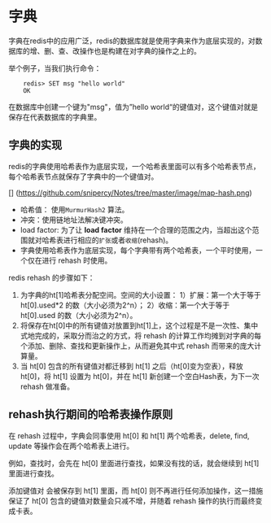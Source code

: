 # 字典

字典在redis中的应用广泛，redis的数据库就是使用字典来作为底层实现的，对数据库的增、删、查、改操作也是构建在对字典的操作之上的。

举个例子，当我们执行命令：
```
	redis> SET msg "hello world"
 	OK
```
在数据库中创建一个键为"msg"，值为”hello world“的键值对，这个键值对就是保存在代表数据库的字典里。

## 字典的实现

redis的字典使用哈希表作为底层实现，一个哈希表里面可以有多个哈希表节点，每个哈希表节点就保存了字典中的一个键值对。

[] (https://github.com/snipercy/Notes/tree/master/image/map-hash.png)

- 哈希值： 使用`MurmurHash2` 算法。
- 冲突：使用链地址法解决键冲突。
- load factor: 为了让 **load factor** 维持在一个合理的范围之内，当超出这个范围就对哈希表进行相应的`扩张`或者`收缩`(rehash)。
- 字典使用哈希表作为底层实现，每个字典带有两个哈希表，一个平时使用，一个仅在进行 rehash 时使用。

redis rehash 的步骤如下：

1. 为字典的ht[1]哈希表分配空间。空间的大小设置：
1）扩展：第一个大于等于 ht[0].used*2 的数（大小必须为2^n）；
2）收缩：第一个大于等于 ht[0].used 的数（大小必须为2^n）。
2. 将保存在ht[0]中的所有键值对放置到ht[1]上，这个过程是不是一次性、集中式地完成的，采取分而治之的方式，将 rehash 的计算工作均摊到对字典的每个添加、删除、查找和更新操作上，从而避免其中式 rehash 而带来的庞大计算量。
3. 当 ht[0] 包含的所有键值对都迁移到 ht[1] 之后（ht[0]变为空表），释放ht[0]，将 ht[1] 设置为 ht[0]，并在 ht[1] 新创建一个空白Hash表，为下一次 rehash 做准备。
 
## rehash执行期间的哈希表操作原则

在 rehash 过程中，字典会同事使用 ht[0] 和 ht[1] 两个哈希表，delete, find, update 等操作会在两个哈希表上进行。

例如，查找时，会先在 ht[0] 里面进行查找，如果没有找的话，就会继续到 ht[1] 里面进行查找。

添加键值对 会被保存到 ht[1] 里面，而 ht[0] 则不再进行任何添加操作，这一措施保证了 ht[0] 包含的键值对数量会只减不增，并随着 rehash 操作的执行而最终变成卡表。















